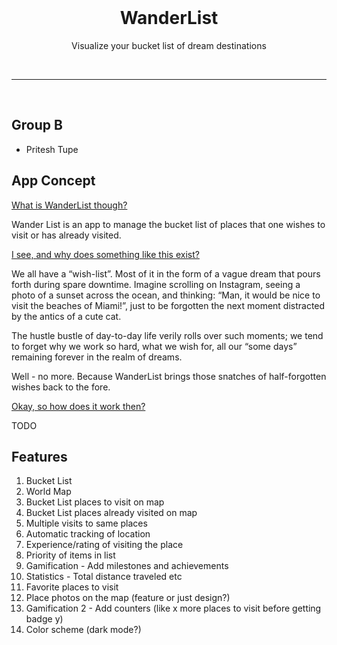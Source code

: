 <br />
<h1 align="center">WanderList</h1>
<p align="center">Visualize your bucket list of dream destinations</p>
<br />
<hr />
<br />

## Group B

- Pritesh Tupe

## App Concept

<u>What is WanderList though?</u>

Wander List is an app to manage the bucket list of places that one wishes to visit or has already visited.

<u>I see, and why does something like this exist?</u>

We all have a “wish-list”. Most of it in the form of a vague dream that pours forth during spare downtime. Imagine scrolling on Instagram, seeing a photo of a sunset across the ocean, and thinking: “Man, it would be nice to visit the beaches of Miami!”, just to be forgotten the next moment distracted by the antics of a cute cat.

The hustle bustle of day-to-day life verily rolls over such moments; we tend to forget why we work so hard, what we wish for, all our “some days” remaining forever in the realm of dreams.

Well - no more. Because WanderList brings those snatches of half-forgotten wishes back to the fore.

<u>Okay, so how does it work then?</u>

TODO

## Features

1. Bucket List
1. World Map
1. Bucket List places to visit on map
1. Bucket List places already visited on map
1. Multiple visits to same places
1. Automatic tracking of location
1. Experience/rating of visiting the place
1. Priority of items in list
1. Gamification - Add milestones and achievements
1. Statistics - Total distance traveled etc
1. Favorite places to visit
1. Place photos on the map (feature or just design?)
1. Gamification 2 - Add counters (like x more places to visit before getting badge y)
1. Color scheme (dark mode?)

